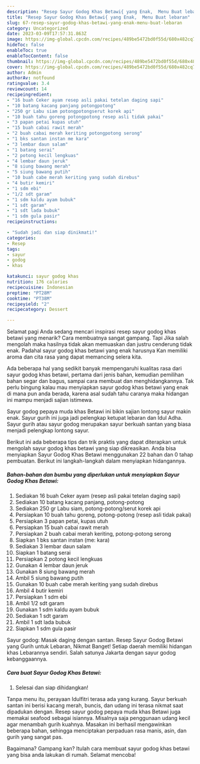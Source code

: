 ```yaml
---
description: "Resep Sayur Godog Khas Betawi{ yang Enak,  Menu Buat lebaran"
title: "Resep Sayur Godog Khas Betawi{ yang Enak,  Menu Buat lebaran"
slug: 67-resep-sayur-godog-khas-betawi-yang-enak-menu-buat-lebaran
category: Uncategorized
date: 2023-03-09T17:57:31.863Z
image: https://img-global.cpcdn.com/recipes/489be5472bd0f55d/680x482cq70/sayur-godog-khas-betawi-foto-resep-utama.jpg
hideToc: false
enableToc: true
enableTocContent: false
thumbnail: https://img-global.cpcdn.com/recipes/489be5472bd0f55d/680x482cq70/sayur-godog-khas-betawi-foto-resep-utama.jpg
cover: https://img-global.cpcdn.com/recipes/489be5472bd0f55d/680x482cq70/sayur-godog-khas-betawi-foto-resep-utama.jpg
author: Admin
authorAv: notfound
ratingvalue: 3.4
reviewcount: 14
recipeingredient:
- "16 buah Ceker ayam resep asli pakai tetelan daging sapi"
- "10 batang kacang panjang potongpotong"
- "250 gr Labu siam potongpotongserut korek api"
- "10 buah tahu goreng potongpotong resep asli tidak pakai"
- "3 papan petai kupas utuh"
- "15 buah cabai rawit merah"
- "2 buah cabai merah keriting potongpotong serong"
- "1 bks santan instan me kara"
- "3 lembar daun salam"
- "1 batang serai"
- "2 potong kecil lengkuas"
- "4 lembar daun jeruk"
- "8 siung bawang merah"
- "5 siung bawang putih"
- "10 buah cabe merah keriting yang sudah direbus"
- "4 butir kemiri"
- "1 sdm ebi"
- "1/2 sdt garam"
- "1 sdm kaldu ayam bubuk"
- "1 sdt garam"
- "1 sdt lada bubuk"
- "1 sdm gula pasir"
recipeinstructions:

- "Sudah jadi dan siap dinikmati!"
categories:
- Resep
tags:
- sayur
- godog
- khas

katakunci: sayur godog khas 
nutrition: 176 calories
recipecuisine: Indonesian
preptime: "PT28M"
cooktime: "PT38M"
recipeyield: "2"
recipecategory: Dessert

---
```



Selamat pagi Anda sedang mencari inspirasi resep sayur godog khas betawi yang menarik? Cara membuatnya sangat gampang. Tapi Jika salah mengolah maka hasilnya tidak akan memuaskan dan justru cenderung tidak enak. Padahal sayur godog khas betawi yang enak harusnya Kan memiliki aroma dan cita rasa yang dapat memancing selera kita.


Ada beberapa hal yang sedikit banyak mempengaruhi kualitas rasa dari sayur godog khas betawi, pertama dari jenis bahan, kemudian pemilihan bahan segar dan bagus, sampai cara membuat dan menghidangkannya. Tak perlu bingung kalau mau menyiapkan sayur godog khas betawi yang enak di mana pun anda berada, karena asal sudah tahu caranya maka hidangan ini mampu menjadi sajian istimewa.

Sayur godog pepaya muda khas Betawi ini bikin sajian lontong sayur makin enak. Sayur gurih ini juga jadi pelengkap ketupat lebaran dan Idul Adha. Sayur gurih atau sayur godog merupakan sayur berkuah santan yang biasa menjadi pelengkap lontong sayur.


Berikut ini ada beberapa tips dan trik praktis yang dapat diterapkan untuk mengolah sayur godog khas betawi yang siap dikreasikan. Anda bisa menyiapkan Sayur Godog Khas Betawi menggunakan 22 bahan dan 0 tahap pembuatan. Berikut ini langkah-langkah dalam menyiapkan hidangannya.

<!--inarticleads1-->

##### Bahan-bahan dan bumbu yang diperlukan untuk menyiapkan Sayur Godog Khas Betawi:

1. Sediakan 16 buah Ceker ayam (resep asli pakai tetelan daging sapi)
1. Sediakan 10 batang kacang panjang, potong-potong
1. Sediakan 250 gr Labu siam, potong-potong/serut korek api
1. Persiapkan 10 buah tahu goreng, potong-potong (resep asli tidak pakai)
1. Persiapkan 3 papan petai, kupas utuh
1. Persiapkan 15 buah cabai rawit merah
1. Persiapkan 2 buah cabai merah keriting, potong-potong serong
1. Siapkan 1 bks santan instan (me: kara)
1. Sediakan 3 lembar daun salam
1. Siapkan 1 batang serai
1. Persiapkan 2 potong kecil lengkuas
1. Gunakan 4 lembar daun jeruk
1. Gunakan 8 siung bawang merah
1. Ambil 5 siung bawang putih
1. Gunakan 10 buah cabe merah keriting yang sudah direbus
1. Ambil 4 butir kemiri
1. Persiapkan 1 sdm ebi
1. Ambil 1/2 sdt garam
1. Gunakan 1 sdm kaldu ayam bubuk
1. Sediakan 1 sdt garam
1. Ambil 1 sdt lada bubuk
1. Siapkan 1 sdm gula pasir


Sayur godog: Masak daging dengan santan. Resep Sayur Godog Betawi yang Gurih untuk Lebaran, Nikmat Banget! Setiap daerah memiliki hidangan khas Lebarannya sendiri. Salah satunya Jakarta dengan sayur godog kebanggaannya. 

<!--inarticleads2-->

##### Cara buat Sayur Godog Khas Betawi:


1. Selesai dan siap dihidangkan!

Tanpa menu itu, perayaan Idulfitri terasa ada yang kurang. Sayur berkuah santan ini berisi kacang merah, buncis, dan udang ini terasa nikmat saat dipadukan dengan. Resep sayur godog pepaya muda khas Betawi juga memakai seafood sebagai isiannya. Misalnya saja penggunaan udang kecil agar menambah gurih kuahnya. Masakan ini berhasil mengawinkan beberapa bahan, sehingga menciptakan perpaduan rasa manis, asin, dan gurih yang sangat pas. 

Bagaimana? Gampang kan? Itulah cara membuat sayur godog khas betawi yang bisa anda lakukan di rumah. Selamat mencoba!
